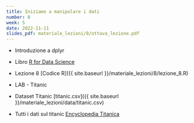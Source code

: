 ```yaml
---
title: Iniziamo a manipolare i dati
number: 8
week: 5
date: 2022-11-11
slides_pdf: materiale_lezioni/8/ottava_lezione.pdf
---
```


- Introduzione a dplyr
- Libro [R for Data Science](https://it.r4ds.hadley.nz/)
- Lezione 8 [Codice R]({{ site.baseurl }}/materiale_lezioni/8/lezione_8.R)

- LAB - Titanic
- Dataset Titanic [titanic.csv]({{ site.baseurl }}/materiale_lezioni/data/titanic.csv)
- Tutti i dati sul titanic [Encyclopedia Titanica](https://www.encyclopedia-titanica.org/)
